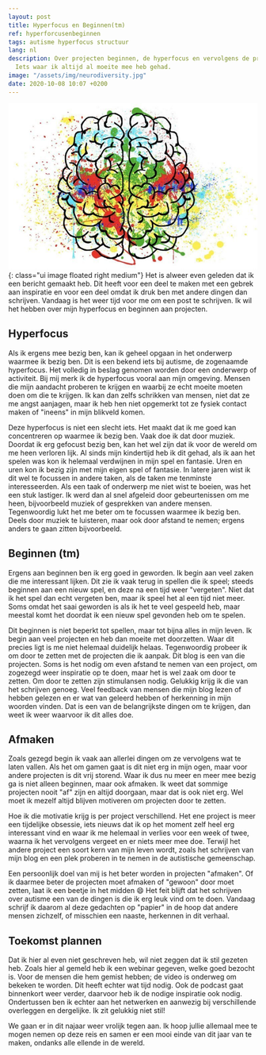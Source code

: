 ```yaml
---
layout: post
title: Hyperfocus en Beginnen(tm)
ref: hyperforcusenbeginnen
tags: autisme hyperfocus structuur
lang: nl
description: Over projecten beginnen, de hyperfocus en vervolgens de projecten afmaken.
  Iets waar ik altijd al moeite mee heb gehad.
image: "/assets/img/neurodiversity.jpg"
date: 2020-10-08 10:07 +0200
---
```

![Een neurodivers brein](/assets/img/neurodiversity.jpg){: class="ui image floated right medium"}
Het is alweer even geleden dat ik een bericht gemaakt heb. Dit heeft voor een deel te maken met een gebrek aan inspiratie en voor een deel omdat ik druk ben met andere dingen dan schrijven. Vandaag is het weer tijd voor me om een post te schrijven. Ik wil het hebben over mijn hyperfocus en beginnen aan projecten.

## Hyperfocus

Als ik ergens mee bezig ben, kan ik geheel opgaan in het onderwerp waarmee ik bezig ben. Dit is een bekend iets bij autisme, de zogenaamde hyperfocus. Het volledig in beslag genomen worden door een onderwerp of activiteit. Bij mij merk ik de hyperfocus vooral aan mijn omgeving. Mensen die mijn aandacht proberen te krijgen en waarbij ze echt moeite moeten doen om die te krijgen. Ik kan dan zelfs schrikken van mensen, niet dat ze me angst aanjagen, maar ik heb hen niet opgemerkt tot ze fysiek contact maken of "ineens" in mijn blikveld komen.

Deze hyperfocus is niet een slecht iets. Het maakt dat ik me goed kan concentreren op waarmee ik bezig ben. Vaak doe ik dat door muziek. Doordat ik erg gefocust bezig ben, kan het wel zijn dat ik voor de wereld om me heen verloren lijk. Al sinds mijn kindertijd heb ik dit gehad, als ik aan het spelen was kon ik helemaal verdwijnen in mijn spel en fantasie. Uren en uren kon ik bezig zijn met mijn eigen spel of fantasie. In latere jaren wist ik dit wel te focussen in andere taken, als de taken me tenminste interesseerden. Als een taak of onderwerp me niet wist te boeien, was het een stuk lastiger. Ik werd dan al snel afgeleid door gebeurtenissen om me heen, bijvoorbeeld muziek of gesprekken van andere mensen. Tegenwoordig lukt het me beter om te focussen waarmee ik bezig ben. Deels door muziek te luisteren, maar ook door afstand te nemen; ergens anders te gaan zitten bijvoorbeeld.

## Beginnen (tm)

Ergens aan beginnen ben ik erg goed in geworden. Ik begin aan veel zaken die me interessant lijken. Dit zie ik vaak terug in spellen die ik speel; steeds beginnen aan een nieuw spel, en deze na een tijd weer "vergeten". Niet dat ik het spel dan echt vergeten ben, maar ik speel het al een tijd niet meer. Soms omdat het saai geworden is als ik het te veel gespeeld heb, maar meestal komt het doordat ik een nieuw spel gevonden heb om te spelen.

Dit beginnen is niet beperkt tot spellen, maar tot bijna alles in mijn leven. Ik begin aan veel projecten en heb dan moeite met doorzetten. Waar dit precies ligt is me niet helemaal duidelijk helaas. Tegenwoordig probeer ik om door te zetten met de projecten die ik aanpak. Dit blog is een van die projecten. Soms is het nodig om even afstand te nemen van een project, om zogezegd weer inspiratie op te doen, maar het is wel zaak om door te zetten. Om door te zetten zijn stimulansen nodig. Gelukkig krijg ik die van het schrijven genoeg. Veel feedback van mensen die mijn blog lezen of hebben gelezen en er wat van geleerd hebben of herkenning in mijn woorden vinden. Dat is een van de belangrijkste dingen om te krijgen, dan weet ik weer waarvoor ik dit alles doe.

## Afmaken

Zoals gezegd begin ik vaak aan allerlei dingen om ze vervolgens wat te laten vallen. Als het om gamen gaat is dit niet erg in mijn ogen, maar voor andere projecten is dit vrij storend. Waar ik dus nu meer en meer mee bezig ga is niet alleen beginnen, maar ook afmaken. Ik weet dat sommige projecten nooit "af" zijn en altijd doorgaan, maar dat is ook niet erg. Wel moet ik mezelf altijd blijven motiveren om projecten door te zetten.

Hoe ik die motivatie krijg is per project verschillend. Het ene project is meer een tijdelijke obsessie, iets nieuws dat ik op het moment zelf heel erg interessant vind en waar ik me helemaal in verlies voor een week of twee, waarna ik het vervolgens vergeet en er niets meer mee doe. Terwijl het andere project een soort kern van mijn leven wordt, zoals het schrijven van mijn blog en een plek proberen in te nemen in de autistische gemeenschap.

Een persoonlijk doel van mij is het beter worden in projecten "afmaken". Of ik daarmee beter de projecten moet afmaken of "gewoon" door moet zetten, laat ik een beetje in het midden :smile: Het feit blijft dat het schrijven over autisme een van de dingen is die ik erg leuk vind om te doen. Vandaag schrijf ik daarom al deze gedachten op "papier" in de hoop dat andere mensen zichzelf, of misschien een naaste, herkennen in dit verhaal.

## Toekomst plannen

Dat ik hier al even niet geschreven heb, wil niet zeggen dat ik stil gezeten heb. Zoals hier al gemeld heb ik een webinar gegeven, welke goed bezocht is. Voor de mensen die hem gemist hebben; de video is onderweg om bekeken te worden. Dit heeft echter wat tijd nodig. Ook de podcast gaat binnenkort weer verder, daarvoor heb ik de nodige inspiratie ook nodig. Ondertussen ben ik echter aan het netwerken en aanwezig bij verschillende overleggen en dergelijke. Ik zit gelukkig niet stil!

We gaan er in dit najaar weer vrolijk tegen aan. Ik hoop jullie allemaal mee te mogen nemen op deze reis en samen er een mooi einde van dit jaar van te maken, ondanks alle ellende in de wereld.
